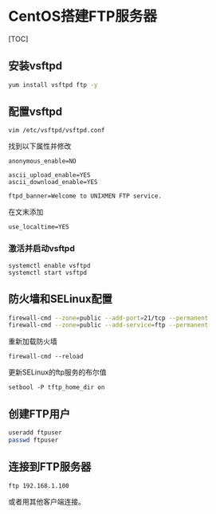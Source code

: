 # CentOS搭建FTP服务器

[TOC]

## 安装vsftpd

```bash
yum install vsftpd ftp -y
```

## 配置vsftpd

```shell
vim /etc/vsftpd/vsftpd.conf
```

找到以下属性并修改

```shell
anonymous_enable=NO

ascii_upload_enable=YES
ascii_download_enable=YES

ftpd_banner=Welcome to UNIXMEN FTP service.
```

在文末添加

```shell
use_localtime=YES
```

### 激活并启动vsftpd

```shell
systemctl enable vsftpd
systemctl start vsftpd
```

## 防火墙和SELinux配置

```zsh
firewall-cmd --zone=public --add-port=21/tcp --permanent
firewall-cmd --zone=public --add-service=ftp --permanent
```

重新加载防火墙

```shell
firewall-cmd --reload
```

更新SELinux的ftp服务的布尔值

```shell
setbool -P tftp_home_dir on
```

## 创建FTP用户

```sh
useradd ftpuser
passwd ftpuser
```

## 连接到FTP服务器

```shell
ftp 192.168.1.100
```

或者用其他客户端连接。

